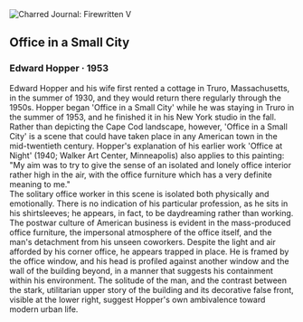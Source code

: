 <div class="artwork-of-the-day">
  <div class="container">
    <div class="img-wrapper">
      <img
        src="https://uploads4.wikiart.org/images/edward-hopper/not_detected_235610.jpg!Large.jpg"
        alt="Charred Journal: Firewritten V" />
    </div>
    <div class="artwork-detail">
      <div class="artwork-origin"> 
        <h2 class="artwork-name">Office in a Small City</h2>
        <h3 class="artist">
          Edward Hopper
                    ·  1953
        </h3>
      </div>
      <p class="description">
        <span class="artwork-description-text ng-binding" ng-bind-html="viewModel.ArtworkOfTheDay.Description | unsafe">Edward Hopper and his wife first rented a cottage in Truro, Massachusetts, in the summer of 1930, and they would return there regularly through the 1950s. Hopper began 'Office in a Small City' while he was staying in Truro in the summer of 1953, and he finished it in his New York studio in the fall. Rather than depicting the Cape Cod landscape, however, 'Office in a Small City' is a scene that could have taken place in any American town in the mid-twentieth century. Hopper's explanation of his earlier work 'Office at Night' (1940; Walker Art Center, Minneapolis) also applies to this painting: "My aim was to try to give the sense of an isolated and lonely office interior rather high in the air, with the office furniture which has a very definite meaning to me."
<br>The solitary office worker in this scene is isolated both physically and emotionally. There is no indication of his particular profession, as he sits in his shirtsleeves; he appears, in fact, to be daydreaming rather than working. The postwar culture of American business is evident in the mass-produced office furniture, the impersonal atmosphere of the office itself, and the man's detachment from his unseen coworkers. Despite the light and air afforded by his corner office, he appears trapped in place. He is framed by the office window, and his head is profiled against another window and the wall of the building beyond, in a manner that suggests his containment within his environment. The solitude of the man, and the contrast between the stark, utilitarian upper story of the building and its decorative false front, visible at the lower right, suggest Hopper's own ambivalence toward modern urban life.</span>
                        <div class="text-shadow-container" ng-show="showShadow" style=""></div>
      </p>
    </div>
  </div>

</div>
